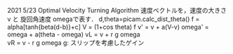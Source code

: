 2021 5/23
  Optimal Velocity Turning Algorithm
  速度ベクトルを，速度の大きさ v と 旋回角速度 omegaで表す．
    d,theta=picam.calc_dist_theta()
    f = alpha[tanh{beta(d-b)}+c]
    V = (1+cos theta) f
    v' = v + a(V-v)
    omega' = omega + a(theta - omega)
    vL = v + r g omega  
    vR = v - r g omega
    g: スリップを考慮したゲイン
